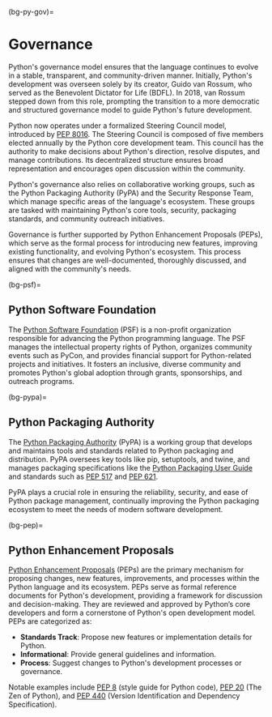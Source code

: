 (bg-py-gov)=
# Governance

Python's governance model ensures that the language continues to evolve 
in a stable, transparent, and community-driven manner. 
Initially, Python's development was overseen solely by its creator, Guido van Rossum, 
who served as the Benevolent Dictator for Life (BDFL). 
In 2018, van Rossum stepped down from this role, 
prompting the transition to a more democratic 
and structured governance model to guide Python's future development.

Python now operates under a formalized Steering Council model, 
introduced by [PEP 8016](https://peps.python.org/pep-8016/). 
The Steering Council is composed of five members elected annually by the Python core development team. 
This council has the authority to make decisions about Python's direction, 
resolve disputes, and manage contributions. 
Its decentralized structure ensures broad representation 
and encourages open discussion within the community.

Python's governance also relies on collaborative working groups, 
such as the Python Packaging Authority (PyPA) 
and the Security Response Team, 
which manage specific areas of the language's ecosystem. 
These groups are tasked with maintaining Python's core tools,
security, packaging standards, and community outreach initiatives.

Governance is further supported by Python Enhancement Proposals (PEPs), 
which serve as the formal process for introducing new features, 
improving existing functionality, and evolving Python's ecosystem. 
This process ensures that changes are well-documented, thoroughly discussed, 
and aligned with the community's needs.


(bg-psf)=
## Python Software Foundation

The [Python Software Foundation](https://www.python.org/psf-landing/) (PSF) 
is a non-profit organization responsible for advancing the Python programming language. 
The PSF manages the intellectual property rights of Python, 
organizes community events such as PyCon, 
and provides financial support for Python-related projects and initiatives. 
It fosters an inclusive, diverse community and promotes Python's global adoption
through grants, sponsorships, and outreach programs.


(bg-pypa)=
## Python Packaging Authority

The [Python Packaging Authority](https://www.pypa.io/) (PyPA) 
is a working group that develops and maintains tools and standards 
related to Python packaging and distribution. 
PyPA oversees key tools like pip, setuptools, and twine, 
and manages packaging specifications like the
[Python Packaging User Guide](https://packaging.python.org/en/latest/)
and standards such as [PEP 517](https://peps.python.org/pep-0517/)
and [PEP 621](https://peps.python.org/pep-0621/).

PyPA plays a crucial role in ensuring the reliability, 
security, and ease of Python package management, 
continually improving the Python packaging ecosystem 
to meet the needs of modern software development.


(bg-pep)=
## Python Enhancement Proposals

[Python Enhancement Proposals](https://peps.python.org/) (PEPs) 
are the primary mechanism for proposing changes, new features, improvements, 
and processes within the Python language and its ecosystem. 
PEPs serve as formal reference documents for Python's development,
providing a framework for discussion and decision-making.
They are reviewed and approved by Python’s core developers
and form a cornerstone of Python's open development model.
PEPs are categorized as:

- **Standards Track**: Propose new features or implementation details for Python.
- **Informational**: Provide general guidelines and information.
- **Process**: Suggest changes to Python's development processes or governance.

Notable examples include [PEP 8](https://peps.python.org/pep-0008/) (style guide for Python code),
[PEP 20](https://peps.python.org/pep-0020/) (The Zen of Python), and
[PEP 440](https://peps.python.org/pep-0440/) (Version Identification and Dependency Specification).

